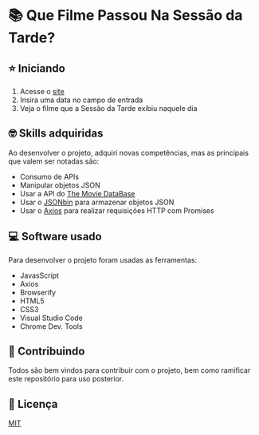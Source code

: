 # :books: Que Filme Passou Na Sessão da Tarde?

## :star: Iniciando

1. Acesse o [site](https://bruno-slv.github.io/Que-FIlme-Passou/)
2. Insira uma data no campo de entrada
3. Veja o filme que a Sessão da Tarde exibiu naquele dia


## :nerd_face: Skills adquiridas

Ao desenvolver o projeto, adquiri novas competências, mas as principais que valem ser notadas são:

* Consumo de APIs
* Manipular objetos JSON
* Usar a API do [The Movie DataBase](https://developers.themoviedb.org/)
* Usar o [JSONbin](https://jsonbin.io/) para armazenar objetos JSON
* Usar o [Axios](https://github.com/axios/axios) para realizar requisições HTTP com Promises

## 💻 Software usado

Para desenvolver o projeto foram usadas as ferramentas:

* JavasScript
* Axios
* Browserify
* HTML5
* CSS3
* Visual Studio Code
* Chrome Dev. Tools

## 🤝 Contribuindo

Todos são bem vindos para contribuir com o projeto, bem como ramificar este repositório para uso posterior.

## :page_facing_up: Licença

[MIT](https://opensource.org/licenses/MIT)